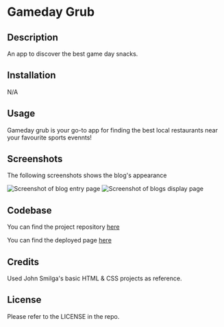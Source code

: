 # Gameday Grub

## Description

An app to discover the best game day snacks.

## Installation

N/A

## Usage

Gameday grub is your go-to app for finding the best local restaurants near your favourite sports evennts!

## Screenshots

The following screenshots shows the blog's appearance

![Screenshot of blog entry page](./images/blog-entry.png)
![Screenshot of blogs display page](./images/blogs.png)

## Codebase

You can find the project repository [here](https://github.com/shreyareddy6/gameday-grub.git)

You can find the deployed page [here](https://shreyareddy6.github.io/gameday-grub/)

## Credits

Used John Smilga's basic HTML & CSS projects as reference.

## License

Please refer to the LICENSE in the repo.

